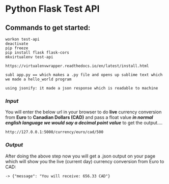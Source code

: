 # Python Flask Test API

## Commands to get started:

```
workon test-api
deactivate 
pip freeze
pip install flask flask-cors
mkvirtualenv test-api

https://virtualenvwrapper.readthedocs.io/en/latest/install.html

```

```
subl app.py == which makes a .py file and opens up sublime text which we made a hello_world program

using jsonify: it made a json response which is readable to machine 
```

### ***Input***

You will enter the below url in your browser to do **live** currency conversion from **Euro** to **Canadian Dollars (CAD)** and pass a float value ***in normal english language we would say a decimal point value*** to get the output....

```
http://127.0.0.1:5000/currency/euro/cad/500
```

### ***Output***

After doing the above step now you will get a .json output on your page which will show you the live (current day) currency conversion from Euro to CAD:

```
-> {"message": "You will receive: 656.33 CAD"}
```
